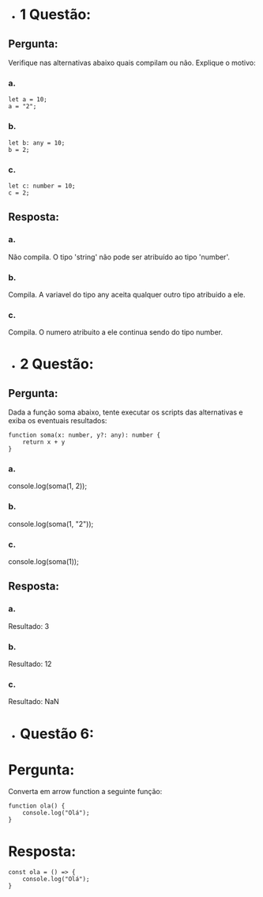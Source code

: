 * # 1 Questão:

## Pergunta:

Verifique nas alternativas abaixo quais compilam ou não. Explique o motivo:

### a. 
``` 
let a = 10;
a = "2"; 
```
### b.
```
let b: any = 10;
b = 2;
```
### c.
```
let c: number = 10;
c = 2;
```

## Resposta:
### a.
Não compila. O tipo 'string' não pode ser atribuído ao tipo 'number'.

### b.
Compila. A variavel do tipo any aceita qualquer outro tipo atribuido a ele.

### c.
Compila. O numero atribuito a ele continua sendo do tipo number.


* # 2 Questão:

## Pergunta:

Dada a função soma abaixo, tente executar os scripts das alternativas e exiba os
eventuais resultados:
```
function soma(x: number, y?: any): number {
    return x + y
}
```

### a.
console.log(soma(1, 2));

### b.
console.log(soma(1, "2"));

### c.
console.log(soma(1));

## Resposta:

### a.
Resultado: 3

### b.
Resultado: 12

### c.
Resultado: NaN


* # Questão 6:

# Pergunta:

Converta em arrow function a seguinte função:
```
function ola() {
    console.log("Olá");
}
```

# Resposta:
```
const ola = () => {
    console.log("Olá");
}
```
